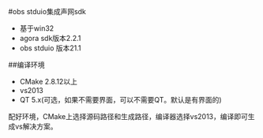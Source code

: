 #obs stduio集成声网sdk

* 基于win32
* agora sdk版本2.2.1
* obs stduio 版本21.1

##编译环境

* CMake 2.8.12以上
* vs2013
* QT 5.x(可选，如果不需要界面，可以不需要QT。默认是有界面的)

配好环境，CMake上选择源码路径和生成路径，编译器选择vs2013，编译即可生成vs解决方案。